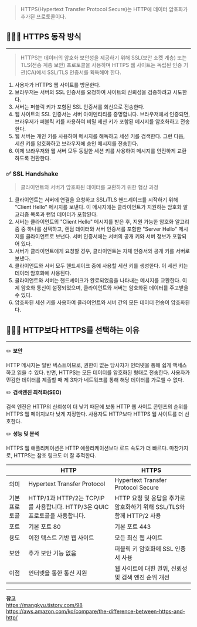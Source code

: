 > HTTPS(Hypertext Transfer Protocol Secure)는 HTTP에 데이터 암호화가 추가된 프로토콜이다.

## 🧑🏻‍💻 HTTPS 동작 방식
---

> HTTPS는 데이터의 암호화 보안성을 제공하기 위해 SSL(보안 소켓 계층) 또는 TLS(전송 계층 보안) 프로토콜을 사용하며 HTTPS 웹 사이트는 독립된 인증 기관(CA)에서 SSL/TLS 인증서를 획득해야 한다. 

1. 사용자가 HTTPS 웹 사이트를 방문한다.
2. 브라우저는 서버의 SSL 인증서를 요청하여 사이트의 신뢰성을 검증하려고 시도한다.
3. 서버는 퍼블릭 키가 포함된 SSL 인증서를 회신으로 전송한다.
4. 웹 사이트의 SSL 인증서는 서버 아이덴티티를 증명합니다. 브라우저에서 인증되면, 브라우저가 퍼블릭 키를 사용하여 비밀 세션 키가 포함된 메시지를 암호화하고 전송한다.
5. 웹 서버는 개인 키를 사용하여 메시지를 해독하고 세션 키를 검색한다. 그런 다음, 세션 키를 암호화하고 브라우저에 승인 메시지를 전송한다.
6. 이제 브라우저와 웹 서버 모두 동일한 세션 키를 사용하여 메시지를 안전하게 교환하도록 전환한다.

### ✅ SSL Handshake

> 클라이언트와 서버가 암호화된 데이터를 교환하기 위한 협상 과정

1. 클라이언트는 서버에 연결을 요청하고 SSL/TLS 핸드셰이크를 시작하기 위해 "Client Hello" 메시지를 보낸다. 이 메시지에는 클라이언트가 지원하는 암호화 알고리즘 목록과 랜덤 데이터가 포함된다.
2. 서버는 클라이언트의 "Client Hello" 메시지를 받은 후, 지원 가능한 암호화 알고리즘 중 하나를 선택하고, 랜덤 데이터와 서버 인증서를 포함한 "Server Hello" 메시지를 클라이언트로 보낸다. 서버 인증서에는 서버의 공개 키와 서버 정보가 포함되어 있다.
3. 서버가 클라이언트에게 요청할 경우, 클라이언트는 자체 인증서와 공개 키를 서버로 보낸다.
4. 클라이언트와 서버 모두 핸드셰이크 중에 사용할 세션 키를 생성한다. 이 세션 키는 데이터 암호화에 사용된다.
5. 클라이언트와 서버는 핸드셰이크가 완료되었음을 나타내는 메시지를 교환한다. 이제 암호화 통신이 설정되었으며, 클라이언트와 서버는 암호화된 데이터를 주고받을 수 있다.
6. 암호화된 세션 키를 사용하여 클라이언트와 서버 간의 모든 데이터 전송이 암호화된다.

## 🧑🏻‍💻 HTTP보다 HTTPS를 선택하는 이유

---

✏️ **보안**

HTTP 메시지는 일반 텍스트이므로, 권한이 없는 당사자가 인터넷을 통해 쉽게 액세스하고 읽을 수 있다. 반면, HTTPS는 모든 데이터를 암호화된 형태로 전송한다. 사용자가 민감한 데이터를 제출할 때 제 3자가 네트워크를 통해 해당 데이터를 가로챌 수 없다.

✏️ **검색엔진 최적화(SEO)**

검색 엔진은 HTTP의 신뢰성이 더 낮기 때문에 보통 HTTP 웹 사이트 콘텐츠의 순위를 HTTPS 웹 페이지보다 낮게 지정한다. 사용자도 HTTP보다 HTTPS 웹 사이트를 더 선호한다.

✏️ **성능 및 분석**

HTTPS 웹 애플리케이션은 HTTP 애플리케이션보다 로드 속도가 더 빠르다. 마찬가지로, HTTPS는 참조 링크도 더 잘 추적한다.

|  | HTTP | HTTPS |
| --- | --- | --- |
| 의미 | Hypertext Transfer Protocol | Hypertext Transfer Protocol Secure |
| 기본 프로토콜 | HTTP/1과 HTTP/2는 TCP/IP를 사용합니다. HTTP/3은 QUIC 프로토콜을 사용합니다. | HTTP 요청 및 응답을 추가로 암호화하기 위해 SSL/TLS와 함께 HTTP/2 사용 |
| 포트 | 기본 포트 80 | 기본 포트 443 |
| 용도 | 이전 텍스트 기반 웹 사이트 | 모든 최신 웹 사이트 |
| 보안 | 추가 보안 기능 없음 | 퍼블릭 키 암호화에 SSL 인증서 사용 |
| 이점 | 인터넷을 통한 통신 지원 | 웹 사이트에 대한 권위, 신뢰성 및 검색 엔진 순위 개선 |

---
**참고**  
https://mangkyu.tistory.com/98  
https://aws.amazon.com/ko/compare/the-difference-between-https-and-http/